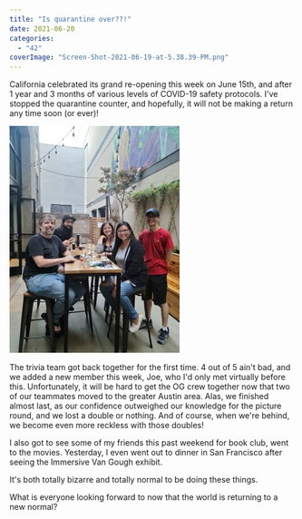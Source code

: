 ```yaml
---
title: "Is quarantine over??!"
date: 2021-06-20
categories: 
  - "42"
coverImage: "Screen-Shot-2021-06-19-at-5.38.39-PM.png"
---
```


California celebrated its grand re-opening this week on June 15th, and after 1 year and 3 months of various levels of COVID-19 safety protocols. I've stopped the quarantine counter, and hopefully, it will not be making a return any time soon (or ever)!

![](images/The-Fountainhead_2021-06-15-195928_4-rotated.jpeg)

The trivia team got back together for the first time. 4 out of 5 ain't bad, and we added a new member this week, Joe, who I'd only met virtually before this. Unfortunately, it will be hard to get the OG crew together now that two of our teammates moved to the greater Austin area. Alas, we finished almost last, as our confidence outweighed our knowledge for the picture round, and we lost a double or nothing. And of course, when we're behind, we become even more reckless with those doubles!

I also got to see some of my friends this past weekend for book club, went to the movies. Yesterday, I even went out to dinner in San Francisco after seeing the Immersive Van Gough exhibit.

It's both totally bizarre and totally normal to be doing these things.

What is everyone looking forward to now that the world is returning to a new normal?
